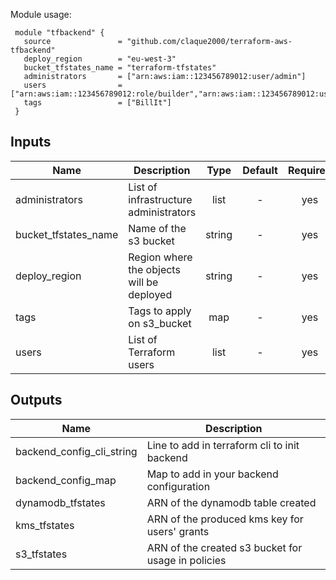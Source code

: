 Module usage:

     module "tfbackend" {
       source               = "github.com/claque2000/terraform-aws-tfbackend"
       deploy_region        = "eu-west-3"
       bucket_tfstates_name = "terraform-tfstates"
       administrators       = ["arn:aws:iam::123456789012:user/admin"]
       users                = ["arn:aws:iam::123456789012:role/builder","arn:aws:iam::123456789012:user/dev_x"]  
       tags                 = ["BillIt"]
     }



## Inputs

| Name | Description | Type | Default | Required |
|------|-------------|:----:|:-----:|:-----:|
| administrators | List of infrastructure administrators | list | - | yes |
| bucket_tfstates_name | Name of the s3 bucket | string | - | yes |
| deploy_region | Region where the objects will be deployed | string | - | yes |
| tags | Tags to apply on s3_bucket | map | - | yes |
| users | List of Terraform users | list | - | yes |

## Outputs

| Name | Description |
|------|-------------|
| backend_config_cli_string | Line to add in terraform cli to init backend |
| backend_config_map | Map to add in your backend configuration |
| dynamodb_tfstates | ARN of the dynamodb table created |
| kms_tfstates | ARN of the produced kms key for users' grants |
| s3_tfstates | ARN of the created s3 bucket for usage in policies |

